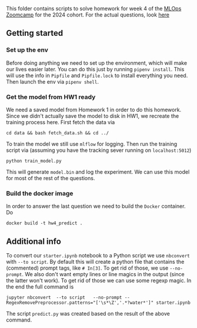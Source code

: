 This folder contains scripts to solve homework for week 4 of the [MLOps Zoomcamp](https://github.com/DataTalksClub/mlops-zoomcamp) for the 2024 cohort.
For the actual questions, look [here](https://github.com/DataTalksClub/mlops-zoomcamp/blob/main/cohorts/2024/04-deployment/homework.md)

## Getting started

### Set up the env
Before doing anything we need to set up the environment, which will make our lives easier later. You can do this just by running `pipenv install`. This will use the info in `Pipfile` and `Pipfile.lock` to install everything you need. Then launch the env via `pipenv shell`.

### Get the model from HW1 ready
We need a saved model from Homework 1 in order to do this homework. Since we didn't actually save the model to disk in HW1, we recreate the training process here. First fetch the data via

```
cd data && bash fetch_data.sh && cd ../
```

To train the model we still use `mlflow` for logging. Then run the training script via (assuming you have the tracking sever running on `localhost:5012`)

```
python train_model.py
```

This will generate `model.bin` and log the experiment. We can use this model for most of the rest of the questions.


### Build the docker image
In order to answer the last question we need to build the `Docker` container. Do

```{bash}
docker build -t hw4_predict .
```



## Additional info

To convert our `starter.ipynb` notebook to a Python script we use `nbconvert` with `--to script`. By default this will create a python file that contains the (commented) prompt tags, like `# In[3]`. To get rid of those, we use `--no-prompt`. We also don't want empty lines or line magics in the output (since the latter won't work). To get rid of those we can use some regexp magic. In the end the full command is

```{bash}
jupyter nbconvert  --to script   --no-prompt --RegexRemovePreprocessor.patterns="['\s*\Z','.*?water*']" starter.ipynb
```

The script `predict.py` was created based on the result of the above command.